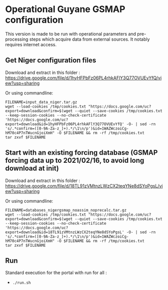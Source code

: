 # Operational Guyane GSMAP configuration

This version is made to be run with operational parameters and pre-processing steps which acquire data from external sources. It notably requires internet access.

## Get Niger configuration files

Download and extract in this folder : https://drive.google.com/file/d/1hyHFPbFz06PL4rhkAFlY3Q77OVUEvYfQ/view?usp=sharing

Or using commandline:
```
FILENAME=input_data_niger.tar.gz
wget --load-cookies /tmp/cookies.txt "https://docs.google.com/uc?export=download&confirm=$(wget --quiet --save-cookies /tmp/cookies.txt --keep-session-cookies --no-check-certificate 'https://docs.google.com/uc?export=download&id=1hyHFPbFz06PL4rhkAFlY3Q77OVUEvYfQ' -O- | sed -rn 's/.*confirm=([0-9A-Za-z_]+).*/\1\n/p')&id=1WAZWczoiCg-hM70c4P7nTWucnGjoiXmH" -O $FILENAME && rm -rf /tmp/cookies.txt
tar zxvf $FILENAME
```

## Start with an existing forcing database (GSMAP forcing data up to 2021/02/16, to avoid long download at init)

Download and extract in this folder : https://drive.google.com/file/d/18TL91zVMtnzLWzCX2teqYNe8dSYoPgsL/view?usp=sharing

Or using commandline:
```
FILENAME=databases_nigergsmap_noassim_noprecalc.tar.gz
wget --load-cookies /tmp/cookies.txt "https://docs.google.com/uc?export=download&confirm=$(wget --quiet --save-cookies /tmp/cookies.txt --keep-session-cookies --no-check-certificate 'https://docs.google.com/uc?export=download&id=18TL91zVMtnzLWzCX2teqYNe8dSYoPgsL' -O- | sed -rn 's/.*confirm=([0-9A-Za-z_]+).*/\1\n/p')&id=1WAZWczoiCg-hM70c4P7nTWucnGjoiXmH" -O $FILENAME && rm -rf /tmp/cookies.txt
tar zxvf $FILENAME
```

## Run

Standard execution for the portal with run for all  :
- `./run.sh`
